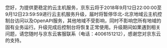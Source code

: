 <p style="text-align: left;"><span style="font-size: 15px; font-family: 宋体;">您好，为提供更稳定的云主机服务，京东云将于</span><span style="font-size: 15px;">2018</span><span style="font-size: 15px; font-family: 宋体;">年</span><span style="font-size: 15px;">9</span><span style="font-size: 15px; font-family: 宋体;">月</span><span style="font-size: 15px;">12</span><span style="font-size: 15px; font-family: 宋体;">日</span><span style="font-size: 15px;">22:00:00</span><span style="font-size: 15px; font-family: 宋体;">至</span><span style="font-size: 15px;">9</span><span style="font-size: 15px; font-family: 宋体;">月</span><span style="font-size: 15px;">12</span><span style="font-size: 15px; font-family: 宋体;">日</span><span style="font-size: 15px;">23:59:59</span><span style="font-size: 15px; font-family: 宋体;">进行云主机服务升级，届时将暂停华北</span><span style="font-size: 15px;">-</span><span style="font-size: 15px; font-family: 宋体;">北京地域云主机控制台访问以及</span><span style="font-size: 15px;">OpenAPI</span><span style="font-size: 15px; font-family: 宋体;">服务，其他地域不受影响，同时不影响您所有地域的固有业务运行。升级完成后控制台将恢复正常使用。升级期间如果遇到相关问题，请您随时与京东云客服联系（电话：</span><span style="font-size: 15px;">4006151212</span><span style="font-size: 15px; font-family: 宋体;">），感谢您对京东云的支持。</span>&nbsp;<br/></p>